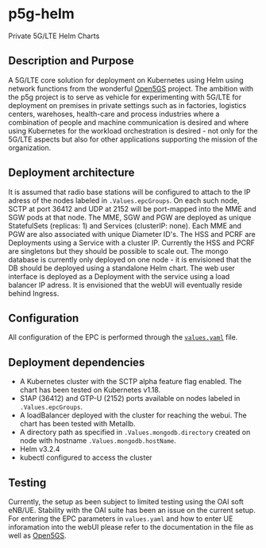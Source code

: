 # p5g-helm
Private 5G/LTE Helm Charts
## Description and Purpose
A 5G/LTE core solution for deployment on Kubernetes using Helm using network functions from the wonderful [Open5GS](https://open5gs.org) project. The ambition with the p5g project is to serve as vehicle for experimenting with 5G/LTE for deployment on premises in private settings such as in factories, logistics centers, warehoses, health-care and process industries where a combination of people and machine communication is desired and where using Kubernetes for the workload orchestration is desired - not only for the 5G/LTE aspects but also for other applications supporting the mission of the organization.
## Deployment architecture
It is assumed that radio base stations will be configured to attach to the IP adress of the nodes labeled in `.Values.epcGroups`. On each such node, SCTP at port 36412 and UDP at 2152 will be port-mapped into the MME and SGW pods at that node. The MME, SGW and PGW are deployed as unique StatefulSets (replicas: 1) and Services (clusterIP: none). Each MME and PGW are also associated with unique Diameter ID's. The HSS and PCRF are Deployments using a Service with a cluster IP. Currently the HSS and PCRF are singletons but they should be possible to scale out. The mongo database is currently only deployed on one node - it is envisioned that the DB should be deployed using a standalone Helm chart. The web user interface is deployed as a Deployment with the service using a load balancer IP adress. It is envisioned that the webUI will eventually reside behind Ingress. 
## Configuration
All configuration of the EPC is performed through the [`values.yaml`](charts/p5g/values.yaml) file.
## Deployment dependencies
* A Kubernetes cluster with the SCTP alpha feature flag enabled. The chart has been tested on Kubernetes v1.18.
* S1AP (36412) and GTP-U (2152) ports available on nodes labeled in `.Values.epcGroups`.
* A loadBalancer deployed with the cluster for reaching the webui. The chart has been tested with Metallb.
* A directory path as specified in `.Values.mongodb.directory` created on node with hostname `.Values.mongodb.hostName`.
* Helm v3.2.4
* kubectl configured to access the cluster
## Testing
Currently, the setup as been subject to limited testing using the OAI soft eNB/UE. Stability with the OAI suite has been an issue on the current setup.
For entering the EPC parameters in `values.yaml` and how to enter UE inforamation into the webUI please refer to the documentation in the file as well as [Open5GS](https://open5gs.org).
